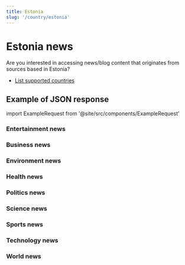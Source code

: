 ```yaml
---
title: Estonia
slug: '/country/estonia'
---
```


# Estonia news

Are you interested in accessing news/blog content that originates from sources based in Estonia?

- [List supported countries](/get-articles/countries)

## Example of JSON response

import ExampleRequest from '@site/src/components/ExampleRequest'

### Entertainment news
<ExampleRequest url="https://apitube.io/v1/news/articles?limit=2&category=news/Arts_and_Entertainment&country=ee"></ExampleRequest>

### Business news
<ExampleRequest url="https://apitube.io/v1/news/articles?limit=2&category=news/Business&country=ee"></ExampleRequest>

### Environment news
<ExampleRequest url="https://apitube.io/v1/news/articles?limit=2&category=news/Environment&country=ee"></ExampleRequest>

### Health news
<ExampleRequest url="https://apitube.io/v1/news/articles?limit=2&category=news/Health&country=ee"></ExampleRequest>

### Politics news
<ExampleRequest url="https://apitube.io/v1/news/articles?limit=2&category=news/Politics&country=ee"></ExampleRequest>

### Science news
<ExampleRequest url="https://apitube.io/v1/news/articles?limit=2&category=news/Science&country=ee"></ExampleRequest>

### Sports news
<ExampleRequest url="https://apitube.io/v1/news/articles?limit=2&category=news/Sports&country=ee"></ExampleRequest>

### Technology news
<ExampleRequest url="https://apitube.io/v1/news/articles?limit=2&category=news/Technology&country=ee"></ExampleRequest>

### World news
<ExampleRequest url="https://apitube.io/v1/news/articles?limit=2&category=news/World&country=ee"></ExampleRequest>
